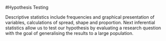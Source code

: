 #Hypothesis Testing

Descriptive statistics include frequencies and graphical presentation of variables, calculations of
spread, shape and proportion. Next inferential statistics allow us to test our hypothesis
by evaluating a research question with the goal of generalising the results to a large population.
